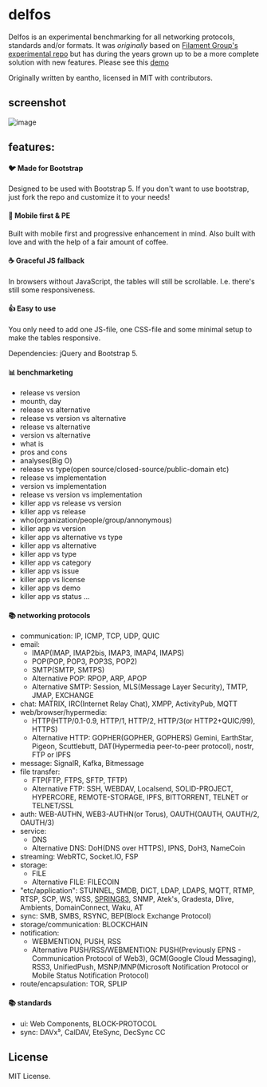 # delfos
Delfos is an experimental benchmarking for all networking protocols, standards and/or formats. It was *originally* based on [Filament Group's experimental repo](https://github.com/filamentgroup/RWD-Table-Patterns) but has during the years grown up to be a more complete solution with new features. Please see this [demo](https://eantho.github.io/networking-protocols)

Originally written by eantho, licensed in MIT with contributors.

## screenshot
![image](https://user-images.githubusercontent.com/125943841/220423094-d829aca6-328a-4b60-b48c-c28a9ee89202.png)

## features:

#### :bird: Made for Bootstrap
Designed to be used with Bootstrap 5. If you don't want to use bootstrap, just fork the repo and customize it to your needs!

#### :iphone: Mobile first & PE
Built with mobile first and progressive enhancement in mind. Also built with love and with the help of a fair amount of coffee.

#### :coffee: Graceful JS fallback
In browsers without JavaScript, the tables will still be scrollable. I.e. there's still some responsiveness.

#### :thumbsup: Easy to use
You only need to add one JS-file, one CSS-file and some minimal setup to make the tables responsive.

Dependencies: jQuery and Bootstrap 5.

#### 📊 benchmarketing
- release vs version
- mounth, day
- release vs alternative
- release vs version vs alternative
- release vs alternative
- version vs alternative
- what is
- pros and cons
- analyses(Big O)
- release vs type(open source/closed-source/public-domain etc)
- release vs implementation
- version vs implementation
- release vs version vs implementation
- killer app vs release vs version
- killer app vs release
- who(organization/people/group/annonymous)
- killer app vs version
- killer app vs alternative vs type
- killer app vs alternative
- killer app vs type
- killer app vs category
- killer app vs issue
- killer app vs license
- killer app vs demo
- killer app vs status
...
                                                            
#### 📚 networking protocols
- communication: IP, ICMP, TCP, UDP, QUIC
- email:
   - IMAP(IMAP, IMAP2bis, IMAP3, IMAP4, IMAPS)
   - POP(POP, POP3, POP3S, POP2)
   - SMTP(SMTP, SMTPS)
   - Alternative POP: RPOP, ARP, APOP 
   - Alternative SMTP: Session, MLS(Message Layer Security), TMTP, JMAP, EXCHANGE
- chat: MATRIX, IRC(Internet Relay Chat), XMPP, ActivityPub, MQTT
- web/browser/hypermedia: 
    - HTTP(HTTP/0.1-0.9, HTTP/1, HTTP/2, HTTP/3(or HTTP2+QUIC/99), HTTPS) 
    - Alternative HTTP: GOPHER(GOPHER, GOPHERS) Gemini, EarthStar, Pigeon, Scuttlebutt, DAT(Hypermedia peer-to-peer protocol), nostr, FTP or IPFS
- message: SignalR, Kafka, Bitmessage
- file transfer:
   - FTP(FTP, FTPS, SFTP, TFTP)
   - Alternative FTP: SSH, WEBDAV, Localsend, SOLID-PROJECT, HYPERCORE, REMOTE-STORAGE, IPFS, BITTORRENT, TELNET or TELNET/SSL
- auth: WEB-AUTHN, WEB3-AUTHN(or Torus), OAUTH(OAUTH, OAUTH/2, OAUTH/3)
- service: 
   - DNS
   - Alternative DNS: DoH(DNS over HTTPS), IPNS, DoH3, NameCoin
- streaming: WebRTC, Socket.IO, FSP
- storage: 
  - FILE
  - Alternative FILE: FILECOIN
- "etc/application": STUNNEL, SMDB, DICT, LDAP, LDAPS, MQTT, RTMP, RTSP, SCP, WS, WSS, [SPRING83](https://github.com/robinsloan/spring-83), SNMP, Atek's, Gradesta, Dlive, Ambients, DomainConnect, Waku, AT
- sync: SMB, SMBS, RSYNC, BEP(Block Exchange Protocol)
- storage/communication: BLOCKCHAIN
- notification: 
  - WEBMENTION, PUSH, RSS
  - Alternative PUSH/RSS/WEBMENTION: PUSH(Previously EPNS - Communication Protocol of Web3), GCM(Google Cloud Messaging), RSS3, UnifiedPush, MSNP/MNP(Microsoft Notification Protocol or Mobile Status Notification Protocol) 
- route/encapsulation: TOR, SPLIP

#### 📚 standards
- ui: Web Components, BLOCK-PROTOCOL
- sync: DAVx⁵, CalDAV, EteSync, DecSync CC

## License
MIT License.
